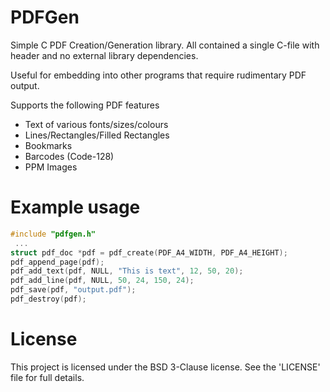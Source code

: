 PDFGen
======

Simple C PDF Creation/Generation library.
All contained a single C-file with header and no external library dependencies.

Useful for embedding into other programs that require rudimentary PDF output.

Supports the following PDF features
* Text of various fonts/sizes/colours
* Lines/Rectangles/Filled Rectangles
* Bookmarks
* Barcodes (Code-128)
* PPM Images

Example usage
=============
```c
#include "pdfgen.h"
 ...
struct pdf_doc *pdf = pdf_create(PDF_A4_WIDTH, PDF_A4_HEIGHT);
pdf_append_page(pdf);
pdf_add_text(pdf, NULL, "This is text", 12, 50, 20);
pdf_add_line(pdf, NULL, 50, 24, 150, 24);
pdf_save(pdf, "output.pdf");
pdf_destroy(pdf);
```

License
=======
This project is licensed under the BSD 3-Clause license. See the 'LICENSE' file for full details.
